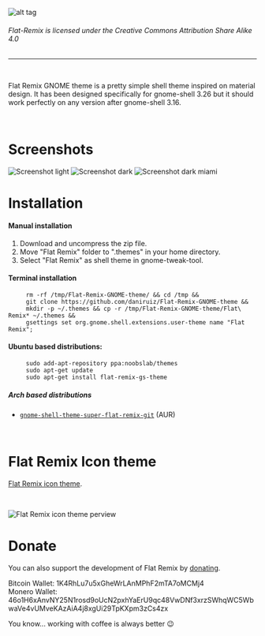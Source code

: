 ![alt tag](https://github.com/daniruiz/Flat-Remix-GNOME-theme/blob/master/Images/logo.png?raw=true)

###### Flat-Remix is licensed under the Creative Commons Attribution Share Alike 4.0
<hr>
<br>

Flat Remix GNOME theme is a pretty simple shell theme inspired on material design. It has been designed specifically for gnome-shell 3.26 but it should work perfectly on any version after gnome-shell 3.16.

<br/>

# Screenshots

![Screenshot light](https://raw.githubusercontent.com/daniruiz/Flat-Remix-GNOME-theme/master/Images/1.png)
![Screenshot dark](https://raw.githubusercontent.com/daniruiz/Flat-Remix-GNOME-theme/master/Images/1dark.png)
![Screenshot dark miami](https://raw.githubusercontent.com/daniruiz/Flat-Remix-GNOME-theme/master/Images/1dark-miami.png)

# Installation

#### Manual installation

1. Download and uncompress the zip file.
1. Move "Flat Remix" folder to ".themes" in your home directory.
1. Select "Flat Remix" as shell theme in gnome-tweak-tool.

#### Terminal installation

```
     rm -rf /tmp/Flat-Remix-GNOME-theme/ && cd /tmp &&
     git clone https://github.com/daniruiz/Flat-Remix-GNOME-theme &&
     mkdir -p ~/.themes && cp -r /tmp/Flat-Remix-GNOME-theme/Flat\ Remix* ~/.themes &&
     gsettings set org.gnome.shell.extensions.user-theme name "Flat Remix";
```

#### Ubuntu based distributions:

```
     sudo add-apt-repository ppa:noobslab/themes
     sudo apt-get update
     sudo apt-get install flat-remix-gs-theme
```

##### Arch based distributions
+ [`gnome-shell-theme-super-flat-remix-git`](https://aur.archlinux.org/packages/gnome-shell-theme-super-flat-remix-git/) (AUR)

<br/>

# Flat Remix Icon theme
[Flat Remix icon theme](https://github.com/daniruiz/Flat-Remix/).

<br/>

![Flat Remix icon theme perview](https://raw.githubusercontent.com/daniruiz/Flat-Remix/master/preview.png)



# Donate

You can also support the development of Flat Remix by [donating](https://www.paypal.com/cgi-bin/webscr?cmd=_s-xclick&hosted_button_id=7LEWLS78EAJGJ).

Bitcoin Wallet: 1K4RhLu7u5xGheWrLAnMPhF2mTA7oMCMj4<br>
Monero Wallet:  46o1H6xAnvNY25N1rosd9oUcN2pxhYaErU9qc48VwDNf3xrzSWhqWC5WbwaVe4vUMveKAzAiA4j8xgUi29TpKXpm3zCs4zx

You know... working with coffee is always better  :wink:


<br/>
